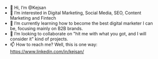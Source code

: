 - 👋 Hi, I’m @Kejsan
- 👀 I’m interested in Digital Marketing, Social Media, SEO, Content Marketing and Fintech
- 🌱 I’m currently learning how to become the best digital marketer I can be, focusing mainly on B2B brands.
- 💞️ I’m looking to collaborate on "hit me with what you got, and I will consider it" kind of projects.
- 📫 How to reach me? Well, this is one way: https://www.linkedin.com/in/kejsan/

<!---
Kejsan/Kejsan is a ✨ special ✨ repository because its `README.md` (this file) appears on your GitHub profile.
You can click the Preview link to take a look at your changes.
--->
